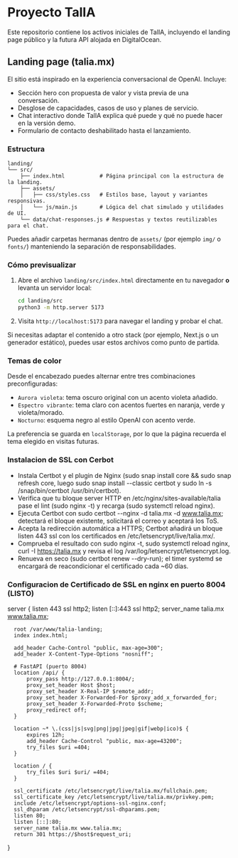 # Proyecto TalIA

Este repositorio contiene los activos iniciales de TalIA, incluyendo el landing page público y la futura API alojada en DigitalOcean.

## Landing page (talia.mx)

El sitio está inspirado en la experiencia conversacional de OpenAI. Incluye:
- Sección hero con propuesta de valor y vista previa de una conversación.
- Desglose de capacidades, casos de uso y planes de servicio.
- Chat interactivo donde TalIA explica qué puede y qué no puede hacer en la versión demo.
- Formulario de contacto deshabilitado hasta el lanzamiento.

### Estructura

```
landing/
└── src/
    ├── index.html           # Página principal con la estructura de la landing.
    ├── assets/
    │   ├── css/styles.css   # Estilos base, layout y variantes responsivas.
    │   └── js/main.js       # Lógica del chat simulado y utilidades de UI.
    └── data/chat-responses.js # Respuestas y textos reutilizables para el chat.
```

Puedes añadir carpetas hermanas dentro de `assets/` (por ejemplo `img/` o `fonts/`) manteniendo la separación de responsabilidades.

### Cómo previsualizar

1. Abre el archivo `landing/src/index.html` directamente en tu navegador **o** levanta un servidor local:
   ```bash
   cd landing/src
   python3 -m http.server 5173
   ```
2. Visita `http://localhost:5173` para navegar el landing y probar el chat.

Si necesitas adaptar el contenido a otro stack (por ejemplo, Next.js o un generador estático), puedes usar estos archivos como punto de partida.

### Temas de color

Desde el encabezado puedes alternar entre tres combinaciones preconfiguradas:
- `Aurora violeta`: tema oscuro original con un acento violeta añadido.
- `Espectro vibrante`: tema claro con acentos fuertes en naranja, verde y violeta/morado.
- `Nocturno`: esquema negro al estilo OpenAI con acento verde.

La preferencia se guarda en `localStorage`, por lo que la página recuerda el tema elegido en visitas futuras.

### Instalacion de SSL con Cerbot
  - Instala Certbot y el plugin de Nginx (sudo snap install core && sudo snap refresh core, luego sudo snap install --classic certbot y sudo ln -s /snap/bin/certbot /usr/bin/certbot).
  - Verifica que tu bloque server HTTP en /etc/nginx/sites-available/talia pase el lint (sudo nginx -t) y recarga (sudo systemctl reload nginx).
  - Ejecuta Certbot con sudo certbot --nginx -d talia.mx -d www.talia.mx; detectará el bloque existente, solicitará el correo y aceptará los ToS.
  - Acepta la redirección automática a HTTPS; Certbot añadirá un bloque listen 443 ssl con los certificados en /etc/letsencrypt/live/talia.mx/.
  - Comprueba el resultado con sudo nginx -t, sudo systemctl reload nginx, curl -I https://talia.mx y revisa el log /var/log/letsencrypt/letsencrypt.log.
  - Renueva en seco (sudo certbot renew --dry-run); el timer systemd se encargará de reacondicionar el certificado cada ~60 días.


### Configuracion de Certificado de SSL en nginx en puerto 8004 (LISTO)
  server {
      listen 443 ssl http2;
      listen [::]:443 ssl http2;
      server_name talia.mx www.talia.mx;

      root /var/www/talia-landing;
      index index.html;

      add_header Cache-Control "public, max-age=300";
      add_header X-Content-Type-Options "nosniff";

      # FastAPI (puerto 8004)
      location /api/ {
          proxy_pass http://127.0.0.1:8004/;
          proxy_set_header Host $host;
          proxy_set_header X-Real-IP $remote_addr;
          proxy_set_header X-Forwarded-For $proxy_add_x_forwarded_for;
          proxy_set_header X-Forwarded-Proto $scheme;
          proxy_redirect off;
      }

      location ~* \.(css|js|svg|png|jpg|jpeg|gif|webp|ico)$ {
          expires 12h;
          add_header Cache-Control "public, max-age=43200";
          try_files $uri =404;
      }

      location / {
          try_files $uri $uri/ =404;
      }

      ssl_certificate /etc/letsencrypt/live/talia.mx/fullchain.pem;
      ssl_certificate_key /etc/letsencrypt/live/talia.mx/privkey.pem;
      include /etc/letsencrypt/options-ssl-nginx.conf;
      ssl_dhparam /etc/letsencrypt/ssl-dhparams.pem;
      listen 80;
      listen [::]:80;
      server_name talia.mx www.talia.mx;
      return 301 https://$host$request_uri;
  }